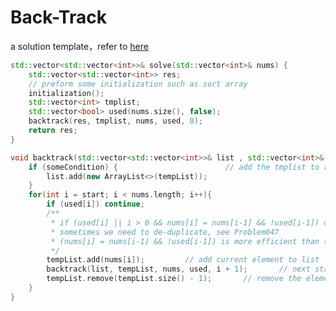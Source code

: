 # Back-Track

a solution template，refer to [here](https://leetcode.com/problems/combination-sum/discuss/16502/A-general-approach-to-backtracking-questions-in-Java-(Subsets-Permutations-Combination-Sum-Palindrome-Partitioning))

```c++
std::vector<std::vector<int>>& solve(std::vector<int>& nums) {
    std::vector<std::vector<int>> res;
   	// preform some initialization such as sort array
    initialization();
    std::vector<int> tmplist;
    std::vector<bool> used(nums.size(), false);
    backtrack(res, tmplist, nums, used, 0);
    return res;
}

void backtrack(std::vector<std::vector<int>>& list , std::vector<int>& tmplist, std::vector<int>& nums, std::vector<bool>& used, int start){
    if (someCondition) {						// add the tmplist to result according to some condition，such as length
    	list.add(new ArrayList<>(tempList));
    }
    for(int i = start; i < nums.length; i++){
        if (used[i]) continue;
        /**
         * if (used[i] || i > 0 && nums[i] = nums[i-1] && !used[i-1]) continue;
         * sometimes we need to de-duplicate, see Problem047
         * (nums[i] = nums[i-1] && !used[i-1]) is more efficient than (nums[i] = nums[i-1] && used[i-1])
         */
        tempList.add(nums[i]);         // add current element to list
        backtrack(list, tempList, nums, used, i + 1);		// next start can i or i+1
        tempList.remove(tempList.size() - 1);		// remove the element from list
    }
}
```
